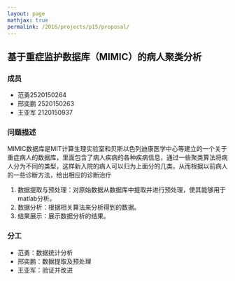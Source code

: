 ```yaml
---
layout: page
mathjax: true
permalink: /2016/projects/p15/proposal/
---
```


## 基于重症监护数据库（MIMIC）的病人聚类分析

### 成员

- 范勇2520150264
- 邢奕鹏 2520150263
- 王亚军 2120150937

### 问题描述
MIMIC数据库是MIT计算生理实验室和贝斯以色列迪康医学中心等建立的一个关于重症病人的数据库，里面包含了病人疾病的各种疾病信息，通过一些聚类算法将病人分为不同的类型，这样新入院的病人可以归为上面分的几类，从而根据以前病人的一些诊断方法，给出相应的诊断治疗

1. 数据提取与预处理：对原始数据从数据库中提取并进行预处理，使其能够用于matlab分析。
2. 数据分析：根据相关算法来分析得到的数据。
3. 结果展示：展示数据分析的结果。

### 分工

- 范勇：数据统计分析
- 邢奕鹏：数据提取及预处理
- 王亚军：验证并改进
